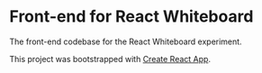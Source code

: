 # Front-end for React Whiteboard

The front-end codebase for the React Whiteboard experiment.

This project was bootstrapped with [Create React App](https://github.com/facebook/create-react-app).
